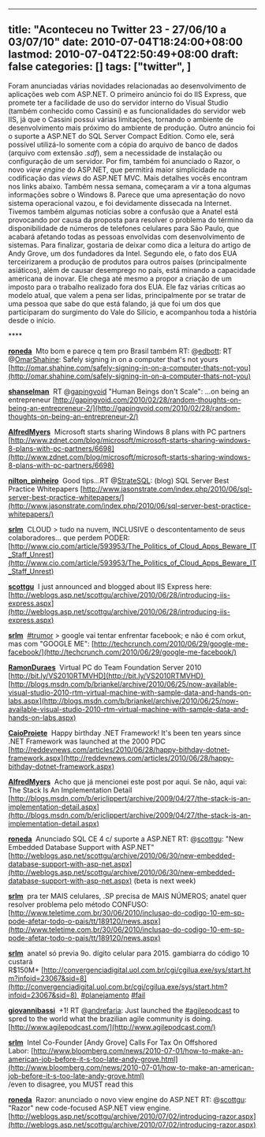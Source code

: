 
---
title: "Aconteceu no Twitter 23 - 27/06/10 a 03/07/10"
date: 2010-07-04T18:24:00+08:00
lastmod: 2010-07-04T22:50:49+08:00
draft: false
categories: []
tags: ["twitter", ]
---


Foram anunciadas várias novidades relacionadas ao desenvolvimento de aplicações web com ASP.NET. O primeiro anúncio foi do IIS Express, que promete ter a facilidade de uso do servidor interno do Visual Studio (também conhecido como Cassini) e as funcionalidades do servidor web IIS, já que o Cassini possui várias limitações, tornando o ambiente de desenvolvimento mais próximo do ambiente de produção. Outro anúncio foi o suporte a ASP.NET do SQL Server Compact Edition. Como ele, será possível utilizá-lo somente com a cópia do arquivo de banco de dados (arquivo com extensão *.sdf*), sem a necessidade de instalação ou configuração de um servidor. Por fim, também foi anunciado o Razor, o novo *view engine* do ASP.NET, que permitirá maior simplicidade na codificação das *views* do ASP.NET MVC. Mais detalhes vocês encontram nos links abaixo. Também nessa semana, começaram a vir a tona algumas informações sobre o Windows 8. Parece que uma apresentação do novo sistema operacional vazou, e foi devidamente dissecada na Internet. Tivemos também algumas notícias sobre a confusão que a Anatel está provocando por causa da proposta para resolver o problema do término da disponibilidade de números de telefones celulares para São Paulo, que acabará afetando todas as pessoas envolvidas com desenvolvimento de sistemas. Para finalizar, gostaria de deixar como dica a leitura do artigo de Andy Grove, um dos fundadores da Intel. Segundo ele, o fato dos EUA terceirizarem a produção de produtos para outros países (principalmente asiáticos), além de causar desemprego no país, está minando a capacidade americana de inovar. Ele chega até mesmo a propor a criação de um imposto para o trabalho realizado fora dos EUA. Ele faz várias críticas ao modelo atual, que valem a pena ser lidas, principalmente por se tratar de uma pessoa que sabe do que está falando, já que foi um dos que participaram do surgimento do Vale do Silício, e acompanhou toda a história desde o início.

<span class="status-body"><span class="status-content">****</span></span>

<span class="status-body"><span class="status-content">**[roneda](http://twitter.com/roneda)**  <span class="entry-content">Mto bom e parece q tem pro Brasil também RT: @[edbott](http://twitter.com/edbott): RT @[OmarShahine](http://twitter.com/OmarShahine): Safely signing in on a computer that's not yours [http://omar.shahine.com/safely-signing-in-on-a-computer-thats-not-you](http://omar.shahine.com/safely-signing-in-on-a-computer-thats-not-you)</span></span></span>

<span class="status-body"><span class="status-content"><span class="entry-content"><span class="status-body"><span class="status-content">**[shanselman](http://twitter.com/shanselman)**  <span class="entry-content">RT @[gapingvoid](http://twitter.com/gapingvoid) "Human Beings don't Scale": ...on being an entrepreneur [http://gapingvoid.com/2010/02/28/random-thoughts-on-being-an-entrepreneur-2/](http://gapingvoid.com/2010/02/28/random-thoughts-on-being-an-entrepreneur-2/)</span></span></span></span></span></span>

<span class="status-body"><span class="status-content"><span class="entry-content"><span class="status-body"><span class="status-content"><span class="entry-content"><span class="status-body"><span class="status-content">**[AlfredMyers](http://twitter.com/AlfredMyers)**  <span class="entry-content">Microsoft starts sharing Windows 8 plans with PC partners [http://www.zdnet.com/blog/microsoft/microsoft-starts-sharing-windows-8-plans-with-pc-partners/6698](http://www.zdnet.com/blog/microsoft/microsoft-starts-sharing-windows-8-plans-with-pc-partners/6698)</span></span></span></span></span></span></span></span></span>

<span class="status-body"><span class="status-content"><span class="entry-content"><span class="status-body"><span class="status-content"><span class="entry-content"><span class="status-body"><span class="status-content"><span class="entry-content"><span class="status-body"><span class="status-content">**[nilton_pinheiro](http://twitter.com/nilton_pinheiro)**  <span class="entry-content">Good tips...RT @[StrateSQL](http://twitter.com/StrateSQL): (blog) SQL Server Best Practice Whitepapers [http://www.jasonstrate.com/index.php/2010/06/sql-server-best-practice-whitepapers/](http://www.jasonstrate.com/index.php/2010/06/sql-server-best-practice-whitepapers/)</span></span></span></span></span></span></span></span></span></span></span></span>

<span class="status-body"><span class="status-content"><span class="entry-content"><span class="status-body"><span class="status-content"><span class="entry-content"><span class="status-body"><span class="status-content"><span class="entry-content"><span class="status-body"><span class="status-content"><span class="entry-content"><span class="status-body"><span class="status-content">**[srlm](http://twitter.com/srlm)**  <span class="entry-content">CLOUD > tudo na nuvem, INCLUSIVE o descontentamento de seus colaboradores... que perdem PODER: [http://www.cio.com/article/593953/The_Politics_of_Cloud_Apps_Beware_IT_Staff_Unrest](http://www.cio.com/article/593953/The_Politics_of_Cloud_Apps_Beware_IT_Staff_Unrest)</span></span></span></span></span></span></span></span></span></span></span></span></span></span></span>

<span class="status-body"><span class="status-content"><span class="entry-content"><span class="status-body"><span class="status-content"><span class="entry-content"><span class="status-body"><span class="status-content"><span class="entry-content"><span class="status-body"><span class="status-content"><span class="entry-content"><span class="status-body"><span class="status-content"><span class="entry-content"><span class="status-body"><span class="status-content">**[scottgu](http://twitter.com/scottgu)**  <span class="entry-content">I just announced and blogged about IIS Express here: [http://weblogs.asp.net/scottgu/archive/2010/06/28/introducing-iis-express.aspx](http://weblogs.asp.net/scottgu/archive/2010/06/28/introducing-iis-express.aspx)</span></span></span></span></span></span></span></span></span></span></span></span></span></span></span></span></span></span>

<span class="status-body"><span class="status-content"><span class="entry-content"><span class="status-body"><span class="status-content"><span class="entry-content"><span class="status-body"><span class="status-content"><span class="entry-content"><span class="status-body"><span class="status-content"><span class="entry-content"><span class="status-body"><span class="status-content"><span class="entry-content"><span class="status-body"><span class="status-content"><span class="entry-content"><span class="status-body"><span class="status-content">**[srlm](http://twitter.com/srlm)**  <span class="entry-content">[#trumor](http://twitter.com/search?q=%23trumor "#trumor") > google vai tentar enfrentar facebook; e não é com orkut, mas com "GOOGLE ME": [http://techcrunch.com/2010/06/29/google-me-facebook/](http://techcrunch.com/2010/06/29/google-me-facebook/)</span></span></span></span></span></span></span></span></span></span></span></span></span></span></span></span></span></span></span></span></span>

<span class="status-body"><span class="status-content"><span class="entry-content"><span class="status-body"><span class="status-content"><span class="entry-content"><span class="status-body"><span class="status-content"><span class="entry-content"><span class="status-body"><span class="status-content"><span class="entry-content"><span class="status-body"><span class="status-content"><span class="entry-content"><span class="status-body"><span class="status-content"><span class="entry-content"><span class="status-body"><span class="status-content"><span class="entry-content"><span class="status-body"><span class="status-content">**[RamonDuraes](http://twitter.com/RamonDuraes)**  <span class="entry-content">Virtual PC do Team Foundation Server 2010 [http://bit.ly/VS2010RTMVHD](http://bit.ly/VS2010RTMVHD)   
[http://blogs.msdn.com/b/briankel/archive/2010/06/25/now-available-visual-studio-2010-rtm-virtual-machine-with-sample-data-and-hands-on-labs.aspx](http://blogs.msdn.com/b/briankel/archive/2010/06/25/now-available-visual-studio-2010-rtm-virtual-machine-with-sample-data-and-hands-on-labs.aspx)</span></span></span></span></span></span></span></span></span></span></span></span></span></span></span></span></span></span></span></span></span></span></span></span>

<span class="status-body"><span class="status-content"><span class="entry-content"><span class="status-body"><span class="status-content"><span class="entry-content"><span class="status-body"><span class="status-content"><span class="entry-content"><span class="status-body"><span class="status-content"><span class="entry-content"><span class="status-body"><span class="status-content"><span class="entry-content"><span class="status-body"><span class="status-content"><span class="entry-content"><span class="status-body"><span class="status-content"><span class="entry-content"><span class="status-body"><span class="status-content"><span class="entry-content"><span class="status-body"><span class="status-content">**[CaioProiete](http://twitter.com/CaioProiete)**  <span class="entry-content">Happy birthday .NET Framework! It's been ten years since .NET Framework was launched at the 2000 PDC [http://reddevnews.com/articles/2010/06/28/happy-bithday-dotnet-framework.aspx](http://reddevnews.com/articles/2010/06/28/happy-bithday-dotnet-framework.aspx)</span></span></span></span></span></span></span></span></span></span></span></span></span></span></span></span></span></span></span></span></span></span></span></span></span></span></span>

<span class="status-body"><span class="status-content"><span class="entry-content"><span class="status-body"><span class="status-content"><span class="entry-content"><span class="status-body"><span class="status-content"><span class="entry-content"><span class="status-body"><span class="status-content"><span class="entry-content"><span class="status-body"><span class="status-content"><span class="entry-content"><span class="status-body"><span class="status-content"><span class="entry-content"><span class="status-body"><span class="status-content"><span class="entry-content"><span class="status-body"><span class="status-content"><span class="entry-content"><span class="status-body"><span class="status-content"><span class="entry-content"><span class="status-body"><span class="status-content">**[AlfredMyers](http://twitter.com/AlfredMyers)**  <span class="entry-content">Acho que já mencionei este post por aqui. Se não, aqui vai: The Stack Is An Implementation Detail [http://blogs.msdn.com/b/ericlippert/archive/2009/04/27/the-stack-is-an-implementation-detail.aspx](http://blogs.msdn.com/b/ericlippert/archive/2009/04/27/the-stack-is-an-implementation-detail.aspx)</span></span></span></span></span></span></span></span></span></span></span></span></span></span></span></span></span></span></span></span></span></span></span></span></span></span></span></span></span></span>

<span class="status-body"><span class="status-content"><span class="entry-content"><span class="status-body"><span class="status-content"><span class="entry-content"><span class="status-body"><span class="status-content"><span class="entry-content"><span class="status-body"><span class="status-content"><span class="entry-content"><span class="status-body"><span class="status-content"><span class="entry-content"><span class="status-body"><span class="status-content"><span class="entry-content"><span class="status-body"><span class="status-content"><span class="entry-content"><span class="status-body"><span class="status-content"><span class="entry-content"><span class="status-body"><span class="status-content"><span class="entry-content"><span class="status-body"><span class="status-content"><span class="entry-content"><span class="status-body"><span class="status-content">**[roneda](http://twitter.com/roneda)**  <span class="entry-content">Anunciado SQL CE 4 c/ suporte a ASP.NET RT: @[scottgu](http://twitter.com/scottgu): "New Embedded Database Support with ASP.NET"   
[http://weblogs.asp.net/scottgu/archive/2010/06/30/new-embedded-database-support-with-asp-net.aspx](http://weblogs.asp.net/scottgu/archive/2010/06/30/new-embedded-database-support-with-asp-net.aspx) (beta is next week)</span> </span></span></span></span></span></span></span></span></span></span></span></span></span></span></span></span></span></span></span></span></span></span></span></span></span></span></span></span></span></span></span></span>

<span class="status-body"><span class="status-content"><span class="entry-content"><span class="status-body"><span class="status-content"><span class="entry-content"><span class="status-body"><span class="status-content"><span class="entry-content"><span class="status-body"><span class="status-content"><span class="entry-content"><span class="status-body"><span class="status-content"><span class="entry-content"><span class="status-body"><span class="status-content"><span class="entry-content"><span class="status-body"><span class="status-content"><span class="entry-content"><span class="status-body"><span class="status-content"><span class="entry-content"><span class="status-body"><span class="status-content"><span class="entry-content"><span class="status-body"><span class="status-content"><span class="entry-content"><span class="status-body"><span class="status-content"><span class="status-body"><span class="status-content">**[srlm](http://twitter.com/srlm)**  <span class="entry-content">pra ter MAIS celulares, .SP precisa de MAIS NÚMEROS; anatel quer resolver problema pelo método CONFUSO:   
[http://www.teletime.com.br/30/06/2010/inclusao-do-codigo-10-em-sp-pode-afetar-todo-o-pais/tt/189120/news.aspx](http://www.teletime.com.br/30/06/2010/inclusao-do-codigo-10-em-sp-pode-afetar-todo-o-pais/tt/189120/news.aspx)</span></span></span></span></span></span></span></span></span></span></span></span></span></span></span></span></span></span></span></span></span></span></span></span></span></span></span></span></span></span></span></span></span></span></span>

<span class="status-body"><span class="status-content"><span class="entry-content"><span class="status-body"><span class="status-content"><span class="entry-content"><span class="status-body"><span class="status-content"><span class="entry-content"><span class="status-body"><span class="status-content"><span class="entry-content"><span class="status-body"><span class="status-content"><span class="entry-content"><span class="status-body"><span class="status-content"><span class="entry-content"><span class="status-body"><span class="status-content"><span class="entry-content"><span class="status-body"><span class="status-content"><span class="entry-content"><span class="status-body"><span class="status-content"><span class="entry-content"><span class="status-body"><span class="status-content"><span class="entry-content"><span class="status-body"><span class="status-content"><span class="status-body"><span class="status-content"><span class="entry-content"><span class="status-body"><span class="status-content">**[srlm](http://twitter.com/srlm)**  <span class="entry-content">anatel só previa 9o. dígito celular para 2015. gambiarra do código 10 custará R$150M+ [http://convergenciadigital.uol.com.br/cgi/cgilua.exe/sys/start.htm?infoid=23067&sid=8](http://convergenciadigital.uol.com.br/cgi/cgilua.exe/sys/start.htm?infoid=23067&sid=8)  [#planejamento](http://twitter.com/search?q=%23planejamento "#planejamento") [#fail](http://twitter.com/search?q=%23fail "#fail")</span> </span></span></span></span></span></span></span></span></span></span></span></span></span></span></span></span></span></span></span></span></span></span></span></span></span></span></span></span></span></span></span></span></span></span></span></span></span>

<span class="status-body"><span class="status-content"><span class="entry-content"><span class="status-body"><span class="status-content"><span class="entry-content"><span class="status-body"><span class="status-content"><span class="entry-content"><span class="status-body"><span class="status-content"><span class="entry-content"><span class="status-body"><span class="status-content"><span class="entry-content"><span class="status-body"><span class="status-content"><span class="entry-content"><span class="status-body"><span class="status-content"><span class="entry-content"><span class="status-body"><span class="status-content"><span class="entry-content"><span class="status-body"><span class="status-content"><span class="entry-content"><span class="status-body"><span class="status-content"><span class="entry-content"><span class="status-body"><span class="status-content"><span class="status-body"><span class="status-content"><span class="entry-content"><span class="status-body"><span class="status-content"><span class="status-body"><span class="status-content">**[giovannibassi](http://twitter.com/giovannibassi)**  <span class="entry-content">+1! RT @[andrefaria](http://twitter.com/andrefaria): Just launched the [#agilepodcast](http://twitter.com/search?q=%23agilepodcast "#agilepodcast") to spred to the world what the brazilian agile community is doing. [http://www.agilepodcast.com/](http://www.agilepodcast.com/)</span></span></span></span></span></span></span></span></span></span></span></span></span></span></span></span></span></span></span></span></span></span></span></span></span></span></span></span></span></span></span></span></span></span></span></span></span></span></span></span>

<span class="status-body"><span class="status-content"><span class="entry-content"><span class="status-body"><span class="status-content"><span class="entry-content"><span class="status-body"><span class="status-content"><span class="entry-content"><span class="status-body"><span class="status-content"><span class="entry-content"><span class="status-body"><span class="status-content"><span class="entry-content"><span class="status-body"><span class="status-content"><span class="entry-content"><span class="status-body"><span class="status-content"><span class="entry-content"><span class="status-body"><span class="status-content"><span class="entry-content"><span class="status-body"><span class="status-content"><span class="entry-content"><span class="status-body"><span class="status-content"><span class="entry-content"><span class="status-body"><span class="status-content"><span class="status-body"><span class="status-content"><span class="entry-content"><span class="status-body"><span class="status-content"><span class="status-body"><span class="status-content"><span class="entry-content"><span class="status-body"><span class="status-content">**[srlm](http://twitter.com/srlm)**  <span class="entry-content">Intel Co-Founder [Andy Grove] Calls For Tax On Offshored Labor: [http://www.bloomberg.com/news/2010-07-01/how-to-make-an-american-job-before-it-s-too-late-andy-grove.html](http://www.bloomberg.com/news/2010-07-01/how-to-make-an-american-job-before-it-s-too-late-andy-grove.html)  
/even to disagree, you MUST read this</span> </span></span></span></span></span></span></span></span></span></span></span></span></span></span></span></span></span></span></span></span></span></span></span></span></span></span></span></span></span></span></span></span></span></span></span></span></span></span></span></span></span></span>

<span class="status-body"><span class="status-content"><span class="entry-content"><span class="status-body"><span class="status-content"><span class="entry-content"><span class="status-body"><span class="status-content"><span class="entry-content"><span class="status-body"><span class="status-content"><span class="entry-content"><span class="status-body"><span class="status-content"><span class="entry-content"><span class="status-body"><span class="status-content"><span class="entry-content"><span class="status-body"><span class="status-content"><span class="entry-content"><span class="status-body"><span class="status-content"><span class="entry-content"><span class="status-body"><span class="status-content"><span class="entry-content"><span class="status-body"><span class="status-content"><span class="entry-content"><span class="status-body"><span class="status-content"><span class="status-body"><span class="status-content"><span class="entry-content"><span class="status-body"><span class="status-content"><span class="status-body"><span class="status-content"><span class="entry-content"><span class="status-body"><span class="status-content"><span class="status-body"><span class="status-content">**[roneda](http://twitter.com/roneda)**  <span class="entry-content">Razor: anunciado o novo view engine do ASP.NET RT: @[scottgu](http://twitter.com/scottgu): "Razor" new code-focused ASP.NET view engine. [http://weblogs.asp.net/scottgu/archive/2010/07/02/introducing-razor.aspx](http://weblogs.asp.net/scottgu/archive/2010/07/02/introducing-razor.aspx)</span></span></span></span></span></span></span></span></span></span></span></span></span></span></span></span></span></span></span></span></span></span></span></span></span></span></span></span></span></span></span></span></span></span></span></span></span></span></span></span></span></span></span></span></span>

